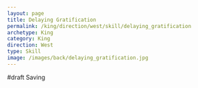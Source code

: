 ```yaml
---
layout: page
title: Delaying Gratification
permalink: /king/direction/west/skill/delaying_gratification
archetype: King
category: King
direction: West
type: Skill
image: /images/back/delaying_gratification.jpg
---
```

#draft Saving
